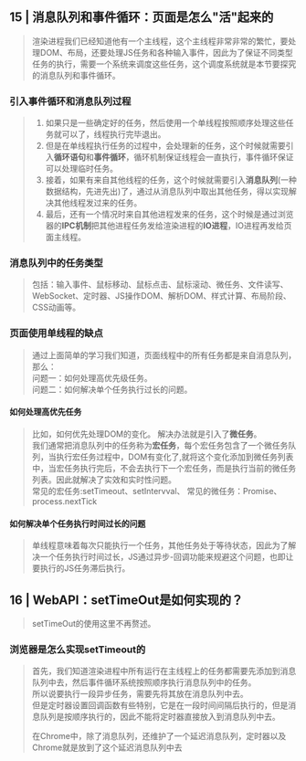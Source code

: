 ## 15 | 消息队列和事件循环：页面是怎么"活"起来的
> 渲染进程我们已经知道他有一个主线程，这个主线程非常非常的繁忙，要处理DOM、布局，还要处理JS任务和各种输入事件，因此为了保证不同类型任务的执行，需要一个系统来调度这些任务，这个调度系统就是本节要探究的消息队列和事件循环。 
### 引入事件循环和消息队列过程
> 1. 如果只是一些确定好的任务，然后使用一个单线程按照顺序处理这些任务就可以了，线程执行完毕退出。  
> 2. 但是在单线程执行任务的过程中，会处理新的任务，这个时候就需要引入**循环语句**和**事件循环**，循环机制保证线程会一直执行，事件循环保证可以处理临时任务。 
> 3. 接着，如果有来自其他线程的任务，这个时候就需要引入**消息队列**(一种数据结构，先进先出)了，通过从消息队列中取出其他任务，得以实现解决其他线程发过来的任务。 
> 4. 最后，还有一个情况时来自其他进程发来的任务，这个时候是通过浏览器的**IPC机制**把其他进程任务发给渲染进程的**IO进程**，IO进程再发给页面主线程。  

### 消息队列中的任务类型
> 包括：输入事件、鼠标移动、鼠标点击、鼠标滚动、微任务、文件读写、WebSocket、定时器、JS操作DOM、解析DOM、样式计算、布局阶段、CSS动画等。  
### 页面使用单线程的缺点
> 通过上面简单的学习我们知道，页面线程中的所有任务都是来自消息队列，那么：  
> 问题一：如何处理高优先级任务。  
> 问题二：如何解决单个任务执行过长的问题。

#### 如何处理高优先任务 
> 比如，如何优先处理DOM的变化。 
> 解决办法就是引入了**微任务**。  
> 我们通常把消息队列中的任务称为**宏任务**，每个宏任务包含了一个微任务队列，当执行宏任务过程中，DOM有变化了,就将这个变化添加到微任务列表中，当宏任务执行完后，不会去执行下一个宏任务，而是执行当前的微任务列表。因此就解决了实效和实时性问题。  
> 常见的宏任务:setTimeout、setIntervval、 
> 常见的微任务：Promise、process.nextTick
#### 如何解决单个任务执行时间过长的问题
> 单线程意味着每次只能执行一个任务，其他任务处于等待状态，因此为了解决一个任务执行时间过长，JS通过异步-回调功能来规避这个问题，也即让要执行的JS任务滞后执行。

## 16 | WebAPI：setTimeOut是如何实现的？
> setTimeOut的使用这里不再赘述。  
### 浏览器是怎么实现setTimeout的  
> 首先，我们知道渲染进程中所有运行在主线程上的任务都需要先添加到消息队列中去，然后事件循环系统按照顺序执行消息队列中的任务。  
> 所以说要执行一段异步任务，需要先将其放在消息队列中去。  
> 但是定时器设置回调函数有些特别，它是在一段时间间隔后执行的，但是消息队列是按顺序执行的，因此不能将定时器直接放入到消息队列中去。  
> 
> 在Chrome中，除了消息队列，还维护了一个延迟消息队列，定时器以及Chrome就是放到了这个延迟消息队列中去
